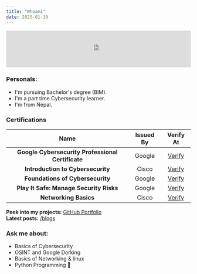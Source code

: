 ```yaml
---
title: "Whoami"
date: 2025-01-30
---
```

<iframe src="https://tryhackme.com/api/v2/badges/public-profile?userPublicId=2391773" style="border:none; width:100%; height:100px;"></iframe>

### **Personals:**
- I'm pursuing Bachelor's degree (BIM).
- I'm a part time Cybersecurity learner.
- I'm from Nepal.


### **Certifications**

|                   Name                       |    Issued By     |                                                                                   Verify At                                                                                    |
| :-------------------------------------------------: | :--------------: | :----------------------------------------------------------------------------------------------------------------------------------------------------------------------------: |
| **Google Cybersecurity Professional Certificate**                      |Google   | [Verify](https://coursera.org/share/f4802ac2914d0802fdfc3fc834384a04)     |  
| **Introduction to Cybersecurity**        |        Cisco |  [Verify](https://www.credly.com/badges/dd9f1062-d079-424f-bf69-248c61a0746a/public_url) |
| **Foundations of Cybersecurity**         |       Google |  [Verify](https://www.coursera.org/account/accomplishments/verify/CQMR5MHQSKKK)  |
|   **Play It Safe: Manage Security Risks**  |    Google |  [Verify](https://www.coursera.org/verify/4BS63BFBNSPU)  |
| **Networking Basics**                      |Cisco   | [Verify](https://www.credly.com/badges/7f42f3d5-5d39-4fc3-87e8-2c80aa0fbd78/public_url)     |   
                  




**Peek into my projects:** [GitHub Portfolio](https://github.com/cybercena)  
**Latest posts:** [/blogs]()

### **Ask me about:** 
- Basics of Cybersecurity
- OSINT and Google Dorking
- Basics of Networking & linux
- Python Programming 🐍



